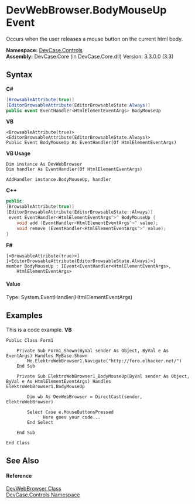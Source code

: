 # DevWebBrowser.BodyMouseUp Event
 

Occurs when the user releases a mouse button on the current html body.

**Namespace:**&nbsp;<a href="N_DevCase_Controls">DevCase.Controls</a><br />**Assembly:**&nbsp;DevCase.Core (in DevCase.Core.dll) Version: 3.3.0.0 (3.3)

## Syntax

**C#**<br />
``` C#
[BrowsableAttribute(true)]
[EditorBrowsableAttribute(EditorBrowsableState.Always)]
public event EventHandler<HtmlElementEventArgs> BodyMouseUp
```

**VB**<br />
``` VB
<BrowsableAttribute(true)>
<EditorBrowsableAttribute(EditorBrowsableState.Always)>
Public Event BodyMouseUp As EventHandler(Of HtmlElementEventArgs)
```

**VB Usage**<br />
``` VB Usage
Dim instance As DevWebBrowser
Dim handler As EventHandler(Of HtmlElementEventArgs)

AddHandler instance.BodyMouseUp, handler

```

**C++**<br />
``` C++
public:
[BrowsableAttribute(true)]
[EditorBrowsableAttribute(EditorBrowsableState::Always)]
 event EventHandler<HtmlElementEventArgs^>^ BodyMouseUp {
	void add (EventHandler<HtmlElementEventArgs^>^ value);
	void remove (EventHandler<HtmlElementEventArgs^>^ value);
}
```

**F#**<br />
``` F#
[<BrowsableAttribute(true)>]
[<EditorBrowsableAttribute(EditorBrowsableState.Always)>]
member BodyMouseUp : IEvent<EventHandler<HtmlElementEventArgs>,
    HtmlElementEventArgs>

```


#### Value
Type: System.EventHandler(HtmlElementEventArgs)

## Examples
This is a code example. 
**VB**<br />
``` VB
Public Class Form1

    Private Sub Form1_Shown(ByVal sender As Object, ByVal e As EventArgs) Handles MyBase.Shown
        Me.ElektroWebBrowser1.Navigate("http://foro.elhacker.net/")
    End Sub

    Private Sub ElektroWebBrowser1_BodyMouseUp(ByVal sender As Object, ByVal e As HtmlElementEventArgs) Handles ElektroWebBrowser1.BodyMouseUp

        Dim wb As DevWebBrowser = DirectCast(sender, ElektroWebBrowser)

        Select Case e.MouseButtonsPressed
            ' Here goes your code...
        End Select

    End Sub

End Class
```


## See Also


#### Reference
<a href="T_DevCase_Controls_DevWebBrowser">DevWebBrowser Class</a><br /><a href="N_DevCase_Controls">DevCase.Controls Namespace</a><br />